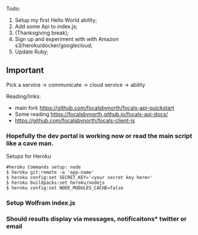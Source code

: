 Todo:

1. Setup my first Hello World ability;  
2. Add some Api to index.js; 
3. (Thanksgiving break);
4. Sign up and experiment with with Amazon s3/heroku/docker/googlecloud;
5. Update Ruby;

## Important
Pick a service -> communicate -> cloud service -> ability




Reading/links: 

  - main fork https://github.com/focalsbynorth/focals-api-quickstart 
  - Some reading  https://focalsbynorth.github.io/focals-api-docs/ 
  - https://github.com/focalsbynorth/focals-client-js



### Hopefully the dev portal is working now or read the main script like a cave man.

Setups for Heroku
```
#heroku Commands setup: node 
$ heroku git:remote -a 'app-name'
$ heroku config:set SECRET_KEY='<your secret key here>' 
$ heroku buildpacks:set heroku/nodejs
$ heroku config:set NODE_MODULES_CACHE=false
```

### Setup Wolfram index.js 

### Should results display via messages, notificaitons* twitter or email 



